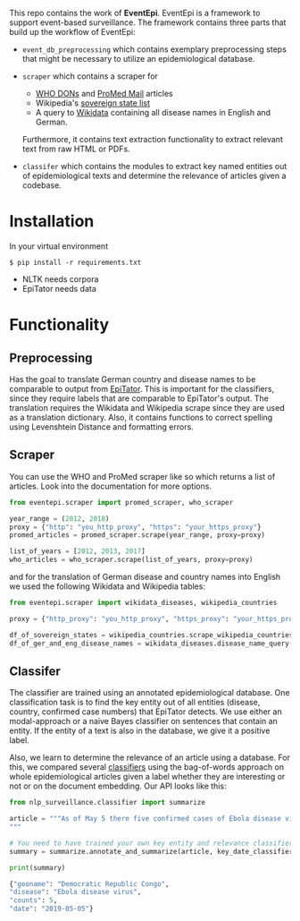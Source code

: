 This repo contains the work of **EventEpi**. EventEpi is a framework to support event-based surveillance. The framework contains three parts that build up the workflow of EventEpi:

- `event_db_preprocessing` which contains exemplary preprocessing steps that might be necessary to utilize an epidemiological database.

- `scraper` which contains a scraper for
  - [WHO DONs](https://www.who.int/csr/don/en/) and [ProMed Mail](https://www.promedmail.org) articles
  - Wikipedia's [sovereign state list](https://de.wikipedia.org/wiki/Liste_der_Staaten_der_Erde)
  - A query to [Wikidata](https://www.wikidata.org/) containing all disease names in English and German.

  Furthermore, it contains text extraction functionality to extract relevant text from raw HTML or PDFs.

- `classifer` which contains the modules to extract key named entities out of epidemiological texts and determine the relevance of articles given a codebase.

# Installation
In your virtual environment

`$ pip install -r requirements.txt`

- NLTK needs corpora
- EpiTator needs data

# Functionality

## Preprocessing
Has the goal to translate German country and disease names to be comparable to output from [EpiTator](https://github.com/ecohealthalliance/EpiTator). This is important for the classifiers, since they require labels that are comparable to EpiTator's output. The translation requires the Wikidata and Wikipedia scrape since they are used as a translation dictionary. Also, it contains functions to correct spelling using Levenshtein Distance and formatting errors.

## Scraper
You can use the WHO and ProMed scraper like so which returns a list of articles. Look into the documentation for more options.

```python
from eventepi.scraper import promed_scraper, who_scraper

year_range = (2012, 2018)
proxy = {"http": "you_http_proxy", "https": "your_https_proxy"}
promed_articles = promed_scraper.scrape(year_range, proxy=proxy)

list_of_years = [2012, 2013, 2017]
who_articles = who_scraper.scrape(list_of_years, proxy=proxy)
```

and for the translation of German disease and country names into English we used the following Wikidata and Wikipedia tables:

```python
from eventepi.scraper import wikidata_diseases, wikipedia_countries

proxy = {"http_proxy": "you_http_proxy", "https_proxy": "your_https_proxy"}

df_of_sovereign_states = wikipedia_countries.scrape_wikipedia_countries()
df_of_ger_and_eng_disease_names = wikidata_diseases.disease_name_query(proxy)
```

## Classifer

The classifier are trained using an annotated epidemiological database. One classification task is to find the key entity out of all entities (disease, country, confirmed case numbers) that EpiTator detects. We use either an modal-approach or a naive Bayes classifier on sentences that contain an entity. If the entity of a text is also in the database, we give it a positive label.

Also, we learn to determine the relevance of an article using a database. For this, we compared several [classifiers](/notebooks/classification.ipynb) using the bag-of-words approach on whole epidemiological articles given a label whether they are interesting or not or on the document embedding.
Our API looks like this:

```python
from nlp_surveillance.classifier import summarize

article = """As of May 5 there five confirmed cases of Ebola disease virus in the Democratic Republic Congo
"""

# You need to have trained your own key entity and relevance classifier
summary = summarize.annotate_and_summarize(article, key_date_classifier, key_count_classifier)

print(summary)

{"geoname": "Democratic Republic Congo", 
"disease": "Ebola disease virus", 
"counts": 5, 
"date": "2019-05-05"}
```
